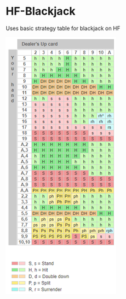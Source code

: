 # HF-Blackjack
Uses basic strategy table for blackjack on HF

<a align="center" href="https://chrome.google.com/webstore/detail/hf-xtension/hcfofmfmidhgbblcnnipcphhegcmdeeb">
    <img src="https://github.com/xadamxk/HF-Blackjack/blob/master/strategychart.PNG?raw=true" title="Strategy Chart"  />
  </a>
